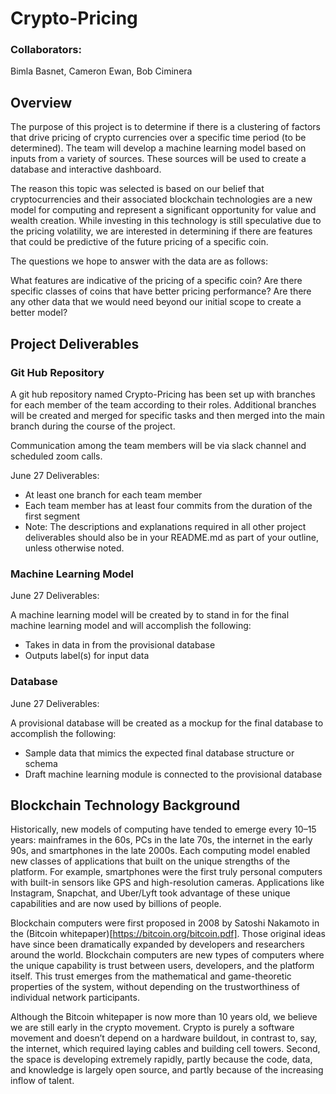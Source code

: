 # Crypto-Pricing

###  Collaborators:  
Bimla Basnet,
Cameron Ewan,
Bob Ciminera


## Overview

The purpose of this project is to determine if there is a clustering of factors that drive pricing of crypto currencies over a specific time period (to be determined).  The team will develop a machine learning model based on inputs from a variety of sources.  These sources will be used to create a database and interactive dashboard.

The reason this topic was selected is based on our belief that cryptocurrencies and their associated blockchain technologies are a new model for computing and represent a significant opportunity for value and wealth creation.  While investing in this technology is still speculative due to the pricing volatility, we are interested in determining if there are features that could be predictive of the future pricing of a specific coin.

The questions we hope to answer with the data are as follows:

What features are indicative of the pricing of a specific coin?
Are there specific classes of coins that have better pricing performance?
Are there any other data that we would need beyond our initial scope to create a better model?

## Project Deliverables

### Git Hub Repository

A git hub repository named Crypto-Pricing has been set up with branches for each member of the team according to their roles.  Additional branches will be created and merged for specific tasks and then merged into the main branch during the course of the project.

Communication among the team members will be via slack channel and scheduled zoom calls.

June 27 Deliverables:
- At least one branch for each team member
- Each team member has at least four commits from the duration of the first segment
- Note: The descriptions and explanations required in all other project deliverables should also be in your README.md as part of your outline, unless otherwise noted.

### Machine Learning Model

June 27 Deliverables:

A machine learning model will be created by to stand in for the final machine learning model and will accomplish the following:
- Takes in data in from the provisional database
- Outputs label(s) for input data

### Database

June 27 Deliverables:

A provisional database will be created as a mockup for the final database to accomplish the following:
- Sample data that mimics the expected final database structure or schema
- Draft machine learning module is connected to the provisional database



## Blockchain Technology Background

Historically, new models of computing have tended to emerge every 10–15 years: mainframes in the 60s, PCs in the late 70s, the internet in the early 90s, and smartphones in the late 2000s. Each computing model enabled new classes of applications that built on the unique strengths of the platform. For example, smartphones were the first truly personal computers with built-in sensors like GPS and high-resolution cameras. Applications like Instagram, Snapchat, and Uber/Lyft took advantage of these unique capabilities and are now used by billions of people.

Blockchain computers were first proposed in 2008 by Satoshi Nakamoto in the (Bitcoin whitepaper)[https://bitcoin.org/bitcoin.pdf]. Those original ideas have since been dramatically expanded by developers and researchers around the world. Blockchain computers are new types of computers where the unique capability is trust between users, developers, and the platform itself. This trust emerges from the mathematical and game-theoretic properties of the system, without depending on the trustworthiness of individual network participants. 

Although the Bitcoin whitepaper is now more than 10 years old, we believe we are still early in the crypto movement. Crypto is purely a software movement and doesn’t depend on a hardware buildout, in contrast to, say, the internet, which required laying cables and building cell towers. Second, the space is developing extremely rapidly, partly because the code, data, and knowledge is largely open source, and partly because of the increasing inflow of talent.